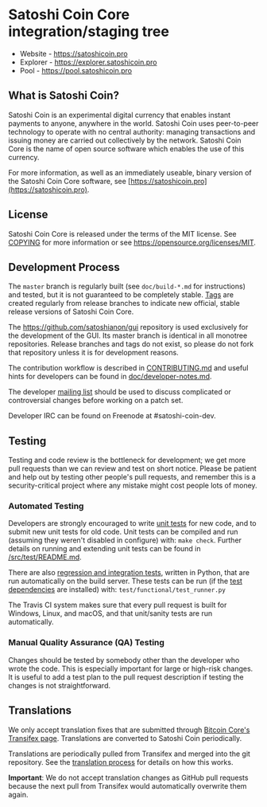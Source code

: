 Satoshi Coin Core integration/staging tree
=====================================

* Website - https://satoshicoin.pro
* Explorer - https://explorer.satoshicoin.pro
* Pool - https://pool.satoshicoin.pro

What is Satoshi Coin?
----------------

Satoshi Coin is an experimental digital currency that enables instant payments to
anyone, anywhere in the world. Satoshi Coin uses peer-to-peer technology to operate
with no central authority: managing transactions and issuing money are carried
out collectively by the network. Satoshi Coin Core is the name of open source
software which enables the use of this currency.

For more information, as well as an immediately useable, binary version of
the Satoshi Coin Core software, see [https://satoshicoin.pro](https://satoshicoin.pro).

License
-------

Satoshi Coin Core is released under the terms of the MIT license. See [COPYING](COPYING) for more
information or see https://opensource.org/licenses/MIT.

Development Process
-------------------

The `master` branch is regularly built (see `doc/build-*.md` for instructions) and tested, but it is not guaranteed to be
completely stable. [Tags](https://github.com/satoshianon/SatoshiCoin/tags) are created
regularly from release branches to indicate new official, stable release versions of Satoshi Coin Core.

The https://github.com/satoshianon/gui repository is used exclusively for the
development of the GUI. Its master branch is identical in all monotree
repositories. Release branches and tags do not exist, so please do not fork
that repository unless it is for development reasons.

The contribution workflow is described in [CONTRIBUTING.md](CONTRIBUTING.md)
and useful hints for developers can be found in [doc/developer-notes.md](doc/developer-notes.md).

The developer [mailing list](https://groups.google.com/forum/#!forum/satoshi-coin-dev)
should be used to discuss complicated or controversial changes before working
on a patch set.

Developer IRC can be found on Freenode at #satoshi-coin-dev.

Testing
-------

Testing and code review is the bottleneck for development; we get more pull
requests than we can review and test on short notice. Please be patient and help out by testing
other people's pull requests, and remember this is a security-critical project where any mistake might cost people
lots of money.

### Automated Testing

Developers are strongly encouraged to write [unit tests](src/test/README.md) for new code, and to
submit new unit tests for old code. Unit tests can be compiled and run
(assuming they weren't disabled in configure) with: `make check`. Further details on running
and extending unit tests can be found in [/src/test/README.md](/src/test/README.md).

There are also [regression and integration tests](/test), written
in Python, that are run automatically on the build server.
These tests can be run (if the [test dependencies](/test) are installed) with: `test/functional/test_runner.py`

The Travis CI system makes sure that every pull request is built for Windows, Linux, and macOS, and that unit/sanity tests are run automatically.

### Manual Quality Assurance (QA) Testing

Changes should be tested by somebody other than the developer who wrote the
code. This is especially important for large or high-risk changes. It is useful
to add a test plan to the pull request description if testing the changes is
not straightforward.

Translations
------------

We only accept translation fixes that are submitted through [Bitcoin Core's Transifex page](https://www.transifex.com/projects/p/bitcoin/).
Translations are converted to Satoshi Coin periodically.

Translations are periodically pulled from Transifex and merged into the git repository. See the
[translation process](doc/translation_process.md) for details on how this works.

**Important**: We do not accept translation changes as GitHub pull requests because the next
pull from Transifex would automatically overwrite them again.
